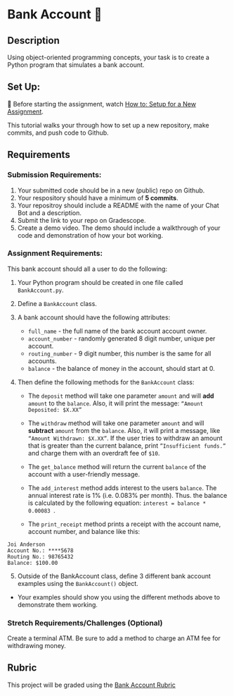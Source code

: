# Bank Account 🏦

## Description
Using object-oriented programming concepts, your task is to create a Python program that simulates a bank account.

## Set Up:
🚨  Before starting the assignment, watch [How to: Setup for a New Assignment](https://youtu.be/MCbDO8IpqZM). 

This tutorial walks your through how to set up a new repository, make commits, and push code to Github.


## Requirements

### Submission Requirements:
1. Your submitted code should be in a new (public) repo on Github.
1. Your respository should have a minimum of **5 commits**. 
1. Your repositroy should include a README with the name of your Chat Bot and a description.
1. Submit the link to your repo on Gradescope.
1. Create a demo video. The demo should include a walkthrough of your code and demonstration of how your bot working.


### Assignment Requirements:

This bank account should all a user to do  the following:

1. Your Python program should be created in one file called `BankAccount.py`. 

1. Define a `BankAccount` class.

1. A bank account should have the following attributes:
   * `full_name` - the full name of the bank account account owner.
   * `account_number` - randomly generated 8 digit number, unique per account.
   * `routing_number` - 9 digit number, this number is the same for all accounts.
   * `balance` - the balance of money in the account, should start at 0.

4. Then define the following methods for the `BankAccount` class:
   * The `deposit` method will take one parameter `amount` and will **add** `amount` to the `balance`. Also, it will print the message: `“Amount Deposited: $X.XX”`

   * The `withdraw` method will take one parameter `amount` and will **subtract** `amount` from the `balance`. Also, it will print a message, like `“Amount Withdrawn: $X.XX”`. If the user tries to withdraw an amount that is greater than the current balance, print `”Insufficient funds.”` and charge them with an overdraft fee of `$10`.

   * The `get_balance` method will return the current `balance` of the account with a user-friendly message.
   
   * The `add_interest` method adds interest to the users `balance`. The annual interest rate is 1% (i.e. 0.083% per month). Thus. the balance is calculated by the following equation: `interest = balance *  0.00083 `. 

   * The `print_receipt` method prints a receipt with the account name, account number, and balance like this:
  ```
  Joi Anderson
  Account No.: ****5678
  Routing No.: 98765432
  Balance: $100.00 

  ```
  
  5. Outside of the BankAccount class, define 3 different bank account examples using the `BankAccount()` object.
   *  Your examples should show you using the different methods above to demonstrate them working.
  

### Stretch Requirements/Challenges (Optional)
Create a terminal ATM. Be sure to add a method to charge an ATM fee for withdrawing money.

## Rubric
This project will be graded using the [Bank Account Rubric]()
